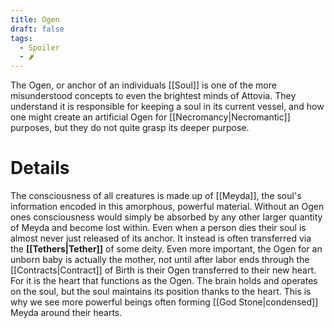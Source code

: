 ```yaml
---
title: Ogen
draft: false
tags:
  - Spoiler
  - 🌶
---
```


The Ogen, or anchor of an individuals [[Soul]] is one of the more misunderstood concepts to even the brightest minds of Attovia. They understand it is responsible for keeping a soul in its current vessel, and how one might create an artificial Ogen for [[Necromancy|Necromantic]] purposes, but they do not quite grasp its deeper purpose.
# Details
The consciousness of all creatures is made up of [[Meyda]], the soul's information encoded in this amorphous, powerful material. Without an Ogen ones consciousness would simply be absorbed by any other larger quantity of Meyda and become lost within. Even when a person dies their soul is almost never just released of its anchor. It instead is often transferred via the **[[Tethers|Tether]]** of some deity. Even more important, the Ogen for an unborn baby is actually the mother, not until after labor ends through the [[Contracts|Contract]] of Birth is their Ogen transferred to their new heart. For it is the heart that functions as the Ogen. The brain holds and operates on the soul, but the soul maintains its position thanks to the heart. This is why we see more powerful beings often forming [[God Stone|condensed]] Meyda around their hearts.